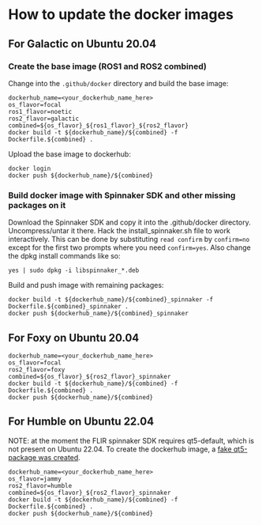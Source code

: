 # How to update the docker images

## For Galactic on Ubuntu 20.04
### Create the base image (ROS1 and ROS2 combined)
Change into the ``.github/docker`` directory and build the base image:

```
dockerhub_name=<your_dockerhub_name_here>
os_flavor=focal
ros1_flavor=noetic
ros2_flavor=galactic
combined=${os_flavor}_${ros1_flavor}_${ros2_flavor}
docker build -t ${dockerhub_name}/${combined} -f Dockerfile.${combined} .
```

Upload the base image to dockerhub:
```
docker login
docker push ${dockerhub_name}/${combined}
```

### Build docker image with Spinnaker SDK and other missing packages on it

Download the Spinnaker SDK and copy it into the .github/docker
directory. Uncompress/untar it there. Hack the install_spinnaker.sh
file to work interactively. This can be done by substituting ``read
confirm`` by ``confirm=no`` except for the first two prompts where you
need ``confirm=yes``. Also change the dpkg install commands like so:
```
yes | sudo dpkg -i libspinnaker_*.deb
```

Build and push image with remaining packages:
```
docker build -t ${dockerhub_name}/${combined}_spinnaker -f Dockerfile.${combined}_spinnaker .
docker push ${dockerhub_name}/${combined}_spinnaker
```

## For Foxy on Ubuntu 20.04

```
dockerhub_name=<your_dockerhub_name_here>
os_flavor=focal
ros2_flavor=foxy
combined=${os_flavor}_${ros2_flavor}_spinnaker
docker build -t ${dockerhub_name}/${combined} -f Dockerfile.${combined} .
docker push ${dockerhub_name}/${combined}
```

## For Humble on Ubuntu 22.04

NOTE: at the moment the FLIR spinnaker SDK requires qt5-default, which is not present on Ubuntu 22.04.
To create the dockerhub image, a
[fake qt5-package was created](https://askubuntu.com/questions/1335184/qt5-default-not-in-ubuntu-21-04).
```
dockerhub_name=<your_dockerhub_name_here>
os_flavor=jammy
ros2_flavor=humble
combined=${os_flavor}_${ros2_flavor}_spinnaker
docker build -t ${dockerhub_name}/${combined} -f Dockerfile.${combined} .
docker push ${dockerhub_name}/${combined}
```
